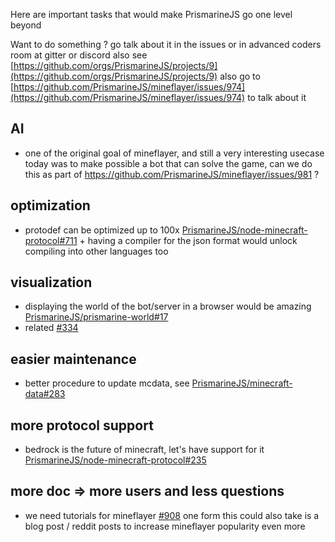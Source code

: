 Here are important tasks that would make PrismarineJS go one level beyond


Want to do something ? go talk about it in the issues or in advanced coders room at gitter or discord
also see [https://github.com/orgs/PrismarineJS/projects/9](https://github.com/orgs/PrismarineJS/projects/9)
also go to [https://github.com/PrismarineJS/mineflayer/issues/974](https://github.com/PrismarineJS/mineflayer/issues/974) to talk about it

## AI
* one of the original goal of mineflayer, and still a very interesting usecase today was to make possible a bot that can solve the game, can we do this as part of https://github.com/PrismarineJS/mineflayer/issues/981 ?

## optimization
* protodef can be optimized up to 100x [PrismarineJS/node-minecraft-protocol#711](https://github.com/PrismarineJS/node-minecraft-protocol/issues/711) + having a compiler for the json format would unlock compiling into other languages too

## visualization
* displaying the world of the bot/server in a browser would be amazing [PrismarineJS/prismarine-world#17](https://github.com/PrismarineJS/prismarine-world/issues/17)
* related [#334](https://github.com/PrismarineJS/mineflayer/issues/334)

## easier maintenance
* better procedure to update mcdata, see [PrismarineJS/minecraft-data#283](https://github.com/PrismarineJS/minecraft-data/issues/283)

## more protocol support
* bedrock is the future of minecraft, let's have support for it [PrismarineJS/node-minecraft-protocol#235](https://github.com/PrismarineJS/node-minecraft-protocol/issues/235)

## more doc => more users and less questions
* we need tutorials for mineflayer [#908](https://github.com/PrismarineJS/mineflayer/issues/908) one form this could also take is a blog post / reddit posts to increase mineflayer popularity even more
